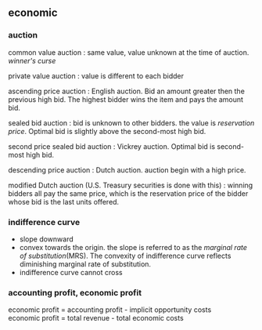 ## economic
### auction
common value auction
:    same value, value unknown at the time of auction.  *winner's curse*


private value auction
:    value is different to each bidder


ascending price auction
:    English auction. Bid an amount greater then the previous high bid. The highest bidder wins the item and pays the amount bid.


sealed bid auction
:    bid is unknown to other bidders. the value is *reservation price*. Optimal bid is slightly above the second-most high bid.


second price sealed bid auction
:    Vickrey auction. Optimal bid is second-most high bid.


descending price auction
:    Dutch auction. auction begin with a high price.


modified Dutch auction (U.S. Treasury securities is done with this)
:    winning bidders all pay the same price, which is the reservation price of the bidder whose bid is the last units offered.


### indifference curve
- slope downward
- convex towards the origin. the slope is referred to as the *marginal rate of substitution*(MRS). The convexity of indifference curve reflects diminishing marginal rate of substitution.
- indifference curve cannot cross

### accounting profit, economic profit

economic profit = accounting profit - implicit opportunity costs  
economic profit = total revenue - total economic costs  
